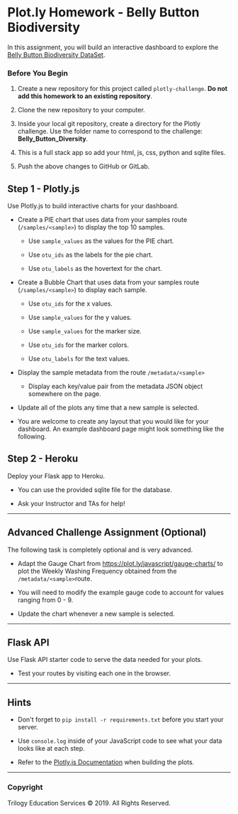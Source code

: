 # Plot.ly Homework - Belly Button Biodiversity

In this assignment, you will build an interactive dashboard to explore the [Belly Button Biodiversity DataSet](http://robdunnlab.com/projects/belly-button-biodiversity/).

### Before You Begin

1. Create a new repository for this project called `plotly-challenge`. **Do not add this homework to an existing repository**.

2. Clone the new repository to your computer.

3. Inside your local git repository, create a directory for the Plotly challenge. Use the folder name to correspond to the challenge: **Belly_Button_Diversity**.

4. This is a full stack app so add your html, js, css, python and sqlite files.

5. Push the above changes to GitHub or GitLab.

## Step 1 - Plotly.js

Use Plotly.js to build interactive charts for your dashboard.

- Create a PIE chart that uses data from your samples route (`/samples/<sample>`) to display the top 10 samples.

  - Use `sample_values` as the values for the PIE chart.

  - Use `otu_ids` as the labels for the pie chart.

  - Use `otu_labels` as the hovertext for the chart.

* Create a Bubble Chart that uses data from your samples route (`/samples/<sample>`) to display each sample.

  - Use `otu_ids` for the x values.

  - Use `sample_values` for the y values.

  - Use `sample_values` for the marker size.

  - Use `otu_ids` for the marker colors.

  - Use `otu_labels` for the text values.

- Display the sample metadata from the route `/metadata/<sample>`

  - Display each key/value pair from the metadata JSON object somewhere on the page.

- Update all of the plots any time that a new sample is selected.

- You are welcome to create any layout that you would like for your dashboard. An example dashboard page might look something like the following.

## Step 2 - Heroku

Deploy your Flask app to Heroku.

- You can use the provided sqlite file for the database.

- Ask your Instructor and TAs for help!

---

## Advanced Challenge Assignment (Optional)

The following task is completely optional and is very advanced.

- Adapt the Gauge Chart from <https://plot.ly/javascript/gauge-charts/> to plot the Weekly Washing Frequency obtained from the `/metadata/<sample>`route.

- You will need to modify the example gauge code to account for values ranging from 0 - 9.

- Update the chart whenever a new sample is selected.

---

## Flask API

Use Flask API starter code to serve the data needed for your plots.

- Test your routes by visiting each one in the browser.

---

## Hints

- Don't forget to `pip install -r requirements.txt` before you start your server.

- Use `console.log` inside of your JavaScript code to see what your data looks like at each step.

- Refer to the [Plotly.js Documentation](https://plot.ly/javascript/) when building the plots.

---

### Copyright

Trilogy Education Services © 2019. All Rights Reserved.
